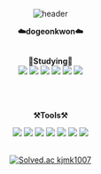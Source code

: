 <div align="center">
  
  ![header](https://capsule-render.vercel.app/api?type=waving&color=auto&height=300&section=header&text=Dogeon's%20GitHub&fontSize=90) 
  
  <Strong>☁️dogeonkwon☁️</Strong><br>
  

  <br><Strong>🌱Studying🌱</Strong><br>
  <img src="https://img.shields.io/badge/typescript-3178C6?style=for-the-badge&logo=javascript&logoColor=black">
  <img src="https://img.shields.io/badge/javascript-F7DF1E?style=for-the-badge&logo=javascript&logoColor=black">
  <img src="https://img.shields.io/badge/react-61DAFB?style=for-the-badge&logo=react&logoColor=black">
  <img src="https://img.shields.io/badge/html-E34F26?style=for-the-badge&logo=html&logoColor=black">
  <img src="https://img.shields.io/badge/css-1572B6?style=for-the-badge&logo=css&logoColor=black">
  <img src="https://img.shields.io/badge/python-3776AB?style=for-the-badge&logo=python&logoColor=black">
  
  <br>
  
  <br><Strong>⚒️Tools⚒️</Strong><br>
  
  <img src="https://img.shields.io/badge/Jira-0052CC?style=for-the-badge&logo=Jira&logoColor=black">
  <img src="https://img.shields.io/badge/GitHub-02458D?style=for-the-badge&logo=GitHub&logoColor=black">
  <img src="https://img.shields.io/badge/GitLab-FCA121?style=for-the-badge&logo=GitLab&logoColor=black">
  <img src="https://img.shields.io/badge/Figma-F24E1E?style=for-the-badge&logo=Figma&logoColor=black">
  <img src="https://img.shields.io/badge/Notion-000000?style=for-the-badge&logo=Notion&logoColor=black">
  <img src="https://img.shields.io/badge/Visual Studio Code-007ACC?style=for-the-badge&logo=Visual Studio Code&logoColor=black">
  <img src="https://img.shields.io/badge/PyCharm-1DA456?style=for-the-badge&logo=PyCharm&logoColor=black">
  <br>
  
  <br>
  
  [![Solved.ac
kjmk1007](http://mazassumnida.wtf/api/v2/generate_badge?boj=kjmk1007)](https://solved.ac/kjmk1007)
  
</div>
